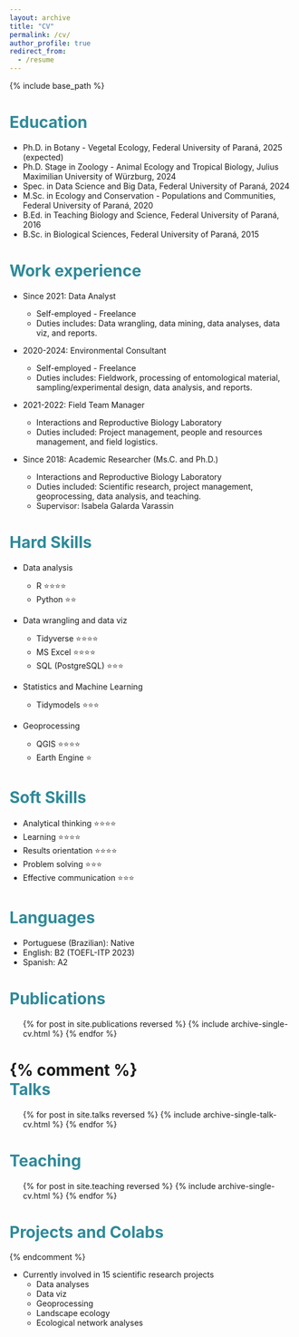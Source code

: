 ```yaml
---
layout: archive
title: "CV"
permalink: /cv/
author_profile: true
redirect_from:
  - /resume
---
```


{% include base_path %}

<span style="color:#2E8A99;">Education</span>
======

* Ph.D. in Botany - Vegetal Ecology, Federal University of Paraná, 2025 (expected)
* Ph.D. Stage in Zoology - Animal Ecology and Tropical Biology, Julius Maximilian University of Würzburg, 2024
* Spec. in Data Science and Big Data, Federal University of Paraná, 2024
* M.Sc. in Ecology and Conservation - Populations and Communities, Federal University of Paraná, 2020
* B.Ed. in Teaching Biology and Science, Federal University of Paraná, 2016
* B.Sc. in Biological Sciences, Federal University of Paraná, 2015


<span style="color:#2E8A99;">Work experience</span>
======

* Since 2021: Data Analyst
  * Self-employed - Freelance
  * Duties includes: Data wrangling, data mining, data analyses, data viz, and reports.

* 2020-2024: Environmental Consultant
  * Self-employed - Freelance
  * Duties includes: Fieldwork, processing of entomological material, sampling/experimental design, data analysis, and reports.

* 2021-2022: Field Team Manager
  * Interactions and Reproductive Biology Laboratory
  * Duties included: Project management, people and resources management, and field logistics.
  
* Since 2018: Academic Researcher (Ms.C. and Ph.D.)
  * Interactions and Reproductive Biology Laboratory
  * Duties included: Scientific research, project management, geoprocessing, data analysis, and teaching.
  * Supervisor: Isabela Galarda Varassin

<span style="color:#2E8A99;">Hard Skills</span>
======

* Data analysis
  * R ⭐⭐⭐⭐
  * Python ⭐⭐

* Data wrangling and data viz
  * Tidyverse ⭐⭐⭐⭐
  * MS Excel ⭐⭐⭐⭐
  * SQL (PostgreSQL) ⭐⭐⭐

* Statistics and Machine Learning
  * Tidymodels ⭐⭐⭐
  
* Geoprocessing
  * QGIS ⭐⭐⭐⭐
  * Earth Engine ⭐

<span style="color:#2E8A99;">Soft Skills</span>
======

* Analytical thinking ⭐⭐⭐⭐
* Learning ⭐⭐⭐⭐
* Results orientation ⭐⭐⭐⭐
* Problem solving ⭐⭐⭐
* Effective communication ⭐⭐⭐

<span style="color:#2E8A99;">Languages</span>
======

* Portuguese (Brazilian): Native
* English: B2 (TOEFL-ITP 2023)
* Spanish: A2

<span style="color:#2E8A99;">Publications</span>
======

  <ul>{% for post in site.publications reversed %}
    {% include archive-single-cv.html %}
  {% endfor %}</ul>

{% comment %}  
<span style="color:#2E8A99;">Talks</span>
======

  <ul>{% for post in site.talks reversed %}
    {% include archive-single-talk-cv.html  %}
  {% endfor %}</ul>
  
<span style="color:#2E8A99;">Teaching</span>
======

  <ul>{% for post in site.teaching reversed %}
    {% include archive-single-cv.html %}
  {% endfor %}</ul>
  
<span style="color:#2E8A99;">Projects and Colabs</span>
======
{% endcomment %}

* Currently involved in 15 scientific research projects
  * Data analyses
  * Data viz
  * Geoprocessing
  * Landscape ecology
  * Ecological network analyses
